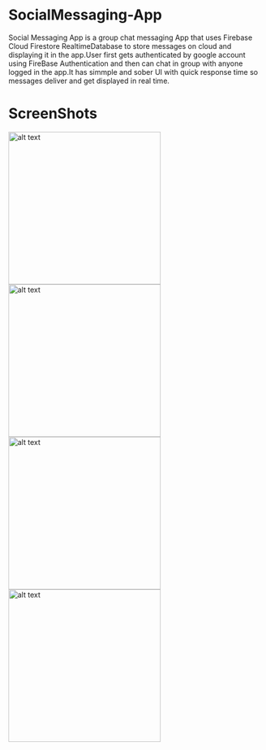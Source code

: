 # SocialMessaging-App
Social Messaging App is a group chat messaging App that uses Firebase Cloud Firestore RealtimeDatabase to store messages on cloud and displaying it in the app.User first gets authenticated by google account using FireBase Authentication and then can chat in group with anyone logged in the app.It has simmple and sober UI with quick response time so messages deliver and get displayed in real time.
# ScreenShots
<img src="https://user-images.githubusercontent.com/67758318/114356147-e6372600-9b8d-11eb-8876-175fca48beb0.jpg" alt="alt text" width="300" margin="20">   <img src="https://user-images.githubusercontent.com/67758318/114356226-fcdd7d00-9b8d-11eb-9f86-448c395e872f.jpg" alt="alt text" width="300">    
<img src="https://user-images.githubusercontent.com/67758318/114356299-0f57b680-9b8e-11eb-82f2-bc9cd8908235.jpg" alt="alt text" width="300">    <img src="https://user-images.githubusercontent.com/67758318/114356369-226a8680-9b8e-11eb-9787-84ebd3843aaf.jpg" alt="alt text" width="300">
